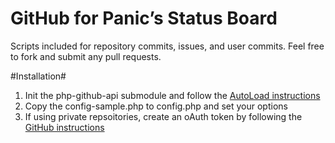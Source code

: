 GitHub for Panic’s Status Board
==================

Scripts included for repository commits, issues, and user commits. Feel free to fork and submit any pull requests. 

#Installation#
1. Init the php-github-api submodule and follow the [AutoLoad instructions](https://github.com/KnpLabs/php-github-api)
2. Copy the config-sample.php to config.php and set your options 
3. If using private repsoitories, create an oAuth token by following the [GitHub instructions](https://help.github.com/articles/creating-an-oauth-token-for-command-line-use)